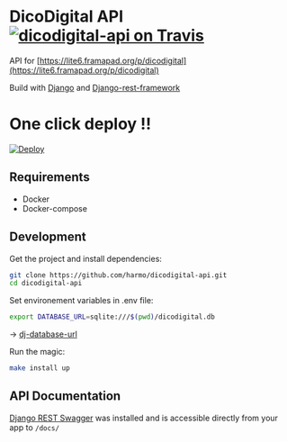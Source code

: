 # DicoDigital API  [![dicodigital-api on Travis](https://travis-ci.org/harmo/dicodigital-api.svg?branch=master)](https://travis-ci.org/harmo/dicodigital-api)

API for [https://lite6.framapad.org/p/dicodigital](https://lite6.framapad.org/p/dicodigital)

Build with [Django](https://www.djangoproject.com/) and [Django-rest-framework](http://www.django-rest-framework.org/)

# One click deploy !!

[![Deploy](https://www.herokucdn.com/deploy/button.svg)](https://heroku.com/deploy)


## Requirements

* Docker
* Docker-compose


## Development

Get the project and install dependencies:

```bash
git clone https://github.com/harmo/dicodigital-api.git
cd dicodigital-api
```

Set environement variables in .env file:

```bash
export DATABASE_URL=sqlite:///$(pwd)/dicodigital.db
```
→ [dj-database-url](https://github.com/kennethreitz/dj-database-url#url-schema)

Run the magic:

```bash
make install up
```


## API Documentation

[Django REST Swagger](https://github.com/marcgibbons/django-rest-swagger/) was installed and is accessible directly from your app to ```/docs/```